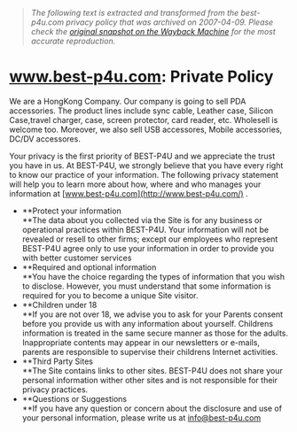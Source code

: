 > *The following text is extracted and transformed from the best-p4u.com privacy policy that was archived on 2007-04-09. Please check the [original snapshot on the Wayback Machine](https://web.archive.org/web/20070409020316id_/http%3A//www.best-p4u.com/privacy.php) for the most accurate reproduction.*

# www.best-p4u.com: Private Policy

We are a HongKong Company. Our company is going to sell PDA accessories. The product lines include sync cable, Leather case, Silicon Case,travel charger, case, screen protector, card reader, etc. Wholesell is welcome too. Moreover, we also sell USB accessores, Mobile accessories, DC/DV accessores.

Your privacy is the first priority of BEST-P4U and we appreciate the trust you have in us. At BEST-P4U, we strongly believe that you have every right to know our practice of your information. The following privacy statement will help you to learn more about how, where and who manages your information at [www.best-p4u.com](http://www.best-p4u.com/) .

  * **Protect your information  
**The data about you collected via the Site is for any business or operational practices within BEST-P4U. Your information will not be revealed or resell to other firms; except our employees who represent BEST-P4U agree only to use your information in order to provide you with better customer services
  * **Required and optional information  
**You have the choice regarding the types of information that you wish to disclose. However, you must understand that some information is required for you to become a unique Site visitor.
  * **Children under 18  
**If you are not over 18, we advise you to ask for your Parents consent before you provide us with any information about yourself. Childrens information is treated in the same secure manner as those for the adults. Inappropriate contents may appear in our newsletters or e-mails, parents are responsible to supervise their childrens Internet activities.
  * **Third Party Sites  
**The Site contains links to other sites. BEST-P4U does not share your personal information wither other sites and is not responsible for their privacy practices.
  * **Questions or Suggestions  
**If you have any question or concern about the disclosure and use of your personal information, please write us at [info@best-p4u.com](http://www.best-p4u.com/contact_us.php)  



